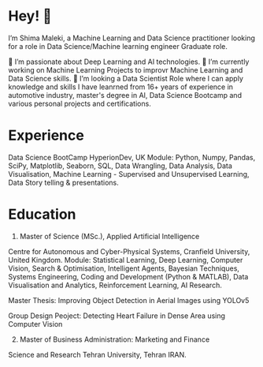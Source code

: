 # Hey! 👋

I’m Shima Maleki, a Machine Learning and Data Science practitioner looking for a role in Data Science/Machine learning engineer Graduate role.

💞️ I’m passionate about Deep Learning and AI technologies.
🌱 I’m currently working on Machine Learning Projects to improvr Machine Learning and Data Science skills.
👀 I’m looking a Data Scientist Role where I can apply knowledge and skills I have leanrned from 16+ years of experience in automotive industry, master's degree in AI, Data Science Bootcamp and various personal projects and certifications.

# Experience
Data Science BootCamp
  HyperionDev, UK
Module: Python, Numpy, Pandas, SciPy, Matplotlib, Seaborn, SQL, Data Wrangling, Data Analysis, Data Visualisation, Machine Learning - Supervised and Unsupervised Learning, Data Story telling & presentations.

# Education
1. Master of Science (MSc.), Applied Artificial Intelligence
 
  Centre for Autonomous and Cyber-Physical Systems, Cranfield University, United Kingdom.
Module: Statistical Learning, Deep Learning, Computer Vision, Search & Optimisation, Intelligent Agents, Bayesian Techniques, Systems Engineering, Coding and Development (Python & MATLAB), Data Visualisation and Analytics, Reinforcement Learning, AI Research.

Master Thesis: Improving Object Detection in Aerial Images using YOLOv5

Group Design Peoject: Detecting Heart Failure in Dense Area  using Computer Vision 

2. Master of Business Administration: Marketing and Finance

  Science and Research Tehran University, Tehran IRAN.
